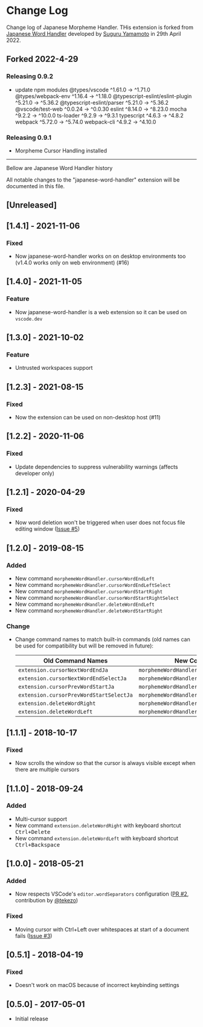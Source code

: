 # Change Log

Change log of Japanese Morpheme Handler.
THis extension is forked from [Japanese Word Handler](https://github.com/sgryjp/japanese-word-handler) developed by [Suguru Yamamoto](https://github.com/sgryjp) in 29th April 2022.

## Forked 2022-4-29

### Releasing 0.9.2

- update npm modules
    @types/vscode                     ^1.61.0  →  ^1.71.0
    @types/webpack-env                ^1.16.4  →  ^1.18.0
    @typescript-eslint/eslint-plugin  ^5.21.0  →  ^5.36.2
    @typescript-eslint/parser         ^5.21.0  →  ^5.36.2
    @vscode/test-web                  ^0.0.24  →  ^0.0.30
    eslint                            ^8.14.0  →  ^8.23.0
    mocha                              ^9.2.2  →  ^10.0.0
    ts-loader                          ^9.2.9  →   ^9.3.1
    typescript                         ^4.6.3  →   ^4.8.2
    webpack                           ^5.72.0  →  ^5.74.0
    webpack-cli                        ^4.9.2  →  ^4.10.0

### Releasing 0.9.1

- Morpheme Cursor Handling installed


---
Bellow are Japanese Word Handler history

All notable changes to the "japanese-word-handler" extension will be
documented in this file.



<!-- markdownlint-disable MD022 MD024 MD032 MD033 -->

## [Unreleased]

## [1.4.1] - 2021-11-06

### Fixed

- Now japanese-word-handler works on on desktop environments too
  (v1.4.0 works only on web environment) (#16)

## [1.4.0] - 2021-11-05

### Feature

- Now japanese-word-handler is a web extension so it can be used on `vscode.dev`

## [1.3.0] - 2021-10-02

### Feature

- Untrusted workspaces support

## [1.2.3] - 2021-08-15

### Fixed

- Now the extension can be used on non-desktop host (#11)

## [1.2.2] - 2020-11-06

### Fixed

- Update dependencies to suppress vulnerability warnings (affects developer only)

## [1.2.1] - 2020-04-29

### Fixed

- Now word deletion won't be triggered when user does not focus file editing window
  ([Issue #5](https://github.com/sgryjp/japanese-word-handler/issues/5))

## [1.2.0] - 2019-08-15

### Added

- New command `morphemeWordHandler.cursorWordEndLeft`
- New command `morphemeWordHandler.cursorWordEndLeftSelect`
- New command `morphemeWordHandler.cursorWordStartRight`
- New command `morphemeWordHandler.cursorWordStartRightSelect`
- New command `morphemeWordHandler.deleteWordEndLeft`
- New command `morphemeWordHandler.deleteWordStartRight`

### Change

- Change command names to match built-in commands (old names can be used for compatibility but will be removed in future):

  | Old Command Names                       | New Command Names                               |
  | --------------------------------------- | ----------------------------------------------- |
  | `extension.cursorNextWordEndJa`         | `morphemeWordHandler.cursorWordEndRight`        |
  | `extension.cursorNextWordEndSelectJa`   | `morphemeWordHandler.cursorWordEndRightSelect`  |
  | `extension.cursorPrevWordStartJa`       | `morphemeWordHandler.cursorWordStartLeft`       |
  | `extension.cursorPrevWordStartSelectJa` | `morphemeWordHandler.cursorWordStartLeftSelect` |
  | `extension.deleteWordRight`             | `morphemeWordHandler.deleteWordEndRight`        |
  | `extension.deleteWordLeft`              | `morphemeWordHandler.deleteWordStartLeft`       |

## [1.1.1] - 2018-10-17

### Fixed

- Now scrolls the window so that the cursor is always visible except when there are multiple cursors

## [1.1.0] - 2018-09-24

### Added

- Multi-cursor support
- New command `extension.deleteWordRight` with keyboard shortcut <kbd>Ctrl+Delete</kbd>
- New command `extension.deleteWordLeft` with keyboard shortcut <kbd>Ctrl+Backspace</kbd>

## [1.0.0] - 2018-05-21

### Added

- Now respects VSCode's `editor.wordSeparators` configuration
  ([PR #2](https://github.com/sgryjp/japanese-word-handler/pull/2), contribution
  by [@tekezo](https://github.com/tekezo))

### Fixed

- Moving cursor with Ctrl+Left over whitespaces at start of a document fails
  ([Issue #3](https://github.com/sgryjp/japanese-word-handler/issues/3))

## [0.5.1] - 2018-04-19

### Fixed

- Doesn't work on macOS because of incorrect keybinding settings

## [0.5.0] - 2017-05-01

- Initial release
